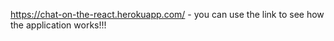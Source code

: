 https://chat-on-the-react.herokuapp.com/ - you can use the link to see how the application works!!!
